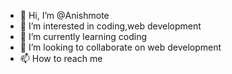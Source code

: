 - 👋 Hi, I’m @Anishmote
- 👀 I’m interested in coding,web development
- 🌱 I’m currently learning coding
- 💞️ I’m looking to collaborate on web development
- 📫 How to reach me 

<!---
Anishmote/Anishmote is a ✨ special ✨ repository because its `README.md` (this file) appears on your GitHub profile.
You can click the Preview link to take a look at your changes.
--->
